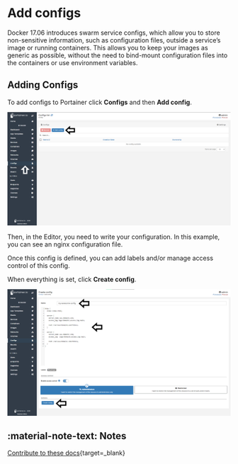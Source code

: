 # Add configs

Docker 17.06 introduces swarm service configs, which allow you to store non-sensitive information, such as configuration files, outside a service’s image or running containers. This allows you to keep your images as generic as possible, without the need to bind-mount configuration files into the containers or use environment variables.

## Adding Configs

To add configs to Portainer click <b>Configs</b> and then <b>Add config</b>.

![configs](assets/configs-1.png)

Then, in the Editor, you need to write your configuration. In this example, you can see an nginx configuration file. 

Once this config is defined, you can add labels and/or manage access control of this config. 

When everything is set, click <b>Create config</b>.

![configs](assets/configs-2.png)

## :material-note-text: Notes

[Contribute to these docs](https://github.com/portainer/portainer-docs/blob/master/contributing.md){target=_blank}